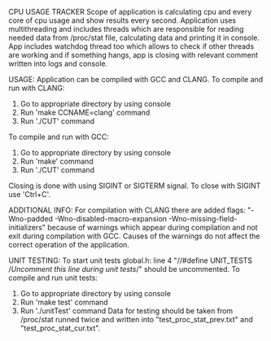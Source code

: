 CPU USAGE TRACKER
Scope of application is calculating cpu and every core of cpu usage and show results every second.
Application uses multithreading and includes threads which are responsible for reading needed data
from /proc/stat file, calculating data and printing it in console. App includes watchdog thread too
which allows to check if other threads are working and if something hangs, app is closing with relevant
comment written into logs and console.

USAGE:
Application can be compiled with GCC and CLANG.
To compile and run with CLANG:
1) Go to appropriate directory by using console
2) Run 'make CCNAME=clang' command
3) Run './CUT' command

To compile and run with GCC:
1) Go to appropriate directory by using console
2) Run 'make' command
3) Run './CUT' command

Closing is done with using SIGINT or SIGTERM signal.
To close with SIGINT use 'Ctrl+C'.

ADDITIONAL INFO:
For compilation with CLANG there are added flags:
"-Wno-padded -Wno-disabled-macro-expansion -Wno-missing-field-initializers"
because of warnings which appear during compilation and not exit during compilation with GCC.
Causes of the warnings do not affect the correct operation of the application.

UNIT TESTING:
To start unit tests global.h: line 4 "//#define UNIT_TESTS /*Uncomment this line during unit tests*/" should be uncommented.
To compile and run unit tests:
1) Go to appropriate directory by using console
2) Run 'make test' command
3) Run './unitTest' command
Data for testing should be taken from /proc/stat runned twice and written into "test_proc_stat_prev.txt" and "test_proc_stat_cur.txt".
